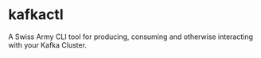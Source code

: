 # kafkactl
A Swiss Army CLI tool for producing, consuming and otherwise interacting with your Kafka Cluster.
